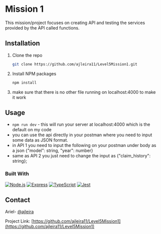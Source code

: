 # Mission 1

This mission/project focuses on creating API and testing the services provided by the API called functions.

## Installation

1. Clone the repo
   ```sh
   git clone https://github.com/ajleira11/Level5Mission1.git
   ```
2. Install NPM packages
   ```sh
   npm install
   ```
3. make sure that there is no other file running on localhost:4000 to make it work

## Usage

- `npm run dev` - this will run your server at localhost:4000 which is the default on my code
- you can use the api directly in your postman where you need to input some data as JSON format.
- in API 1 you need to input the following on your postman under body as a json {"model": string, "year": number}
- same as API 2 you just need to change the input as {"claim_history": string};

### Built With

[![Node.js](https://img.shields.io/badge/Node.js-%2343853D.svg?style=for-the-badge&logo=node.js&logoColor=white)](https://nodejs.org/)
[![Express](https://img.shields.io/badge/Express-%23404d59.svg?style=for-the-badge&logo=express&logoColor=white)](https://expressjs.com/)
[![TypeScript](https://img.shields.io/badge/TypeScript-%2320232a.svg?style=for-the-badge&logo=typescript&logoColor=white)](https://www.typescriptlang.org/)
[![Jest](https://img.shields.io/badge/Jest-%23C21325.svg?style=for-the-badge&logo=jest&logoColor=white)](https://jestjs.io/)

## Contact

Ariel- [@ajleira](https://www.instagram.com/ajleira//)

Project Link: [https://github.com/ajleira11/Level5Mission1](https://github.com/ajleira11/Level5Mission1)
